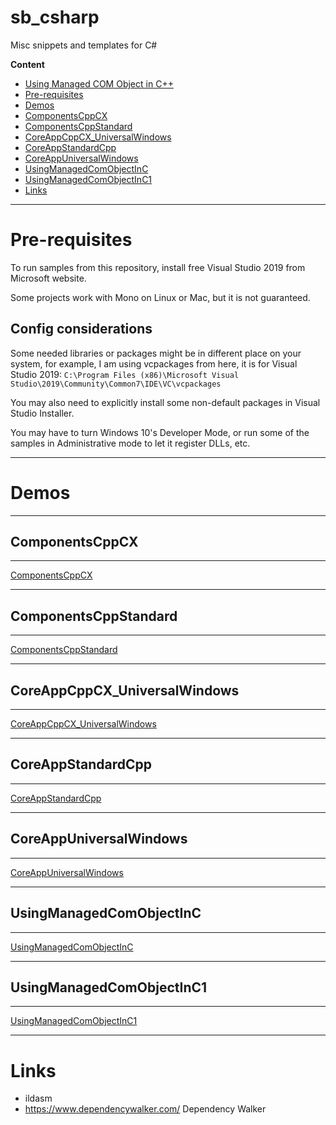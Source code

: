 # sb_csharp

Misc snippets and templates for C#

**Content**

- [Using Managed COM Object in C++](#using-managed-com-object-in-c)
- [Pre-requisites](#pre-requisites)
- [Demos](#demos)
 - [ComponentsCppCX](#componentscppcx)
 - [ComponentsCppStandard](#componentscppstandard)
 - [CoreAppCppCX_UniversalWindows](#coreappcppcx-universalwindows)
 - [CoreAppStandardCpp](#coreappstandardcpp)
 - [CoreAppUniversalWindows](#coreappuniversalwindows)
 - [UsingManagedComObjectInC](#usingmanagedcomobjectInc)
 - [UsingManagedComObjectInC1](#usingmanagedcomobjectinc1)
- [Links](#links)

---

# Pre-requisites

To run samples from this repository, install free Visual Studio 2019 from Microsoft website.

Some projects work with Mono on Linux or Mac, but it is not guaranteed.

## Config considerations

Some needed libraries or packages might be in different place on your system, for example,
I am using vcpackages from here, it is for Visual Studio 2019:
`C:\Program Files (x86)\Microsoft Visual Studio\2019\Community\Common7\IDE\VC\vcpackages`

You may also need to explicitly install some non-default packages in Visual Studio Installer.

You may have to turn Windows 10's Developer Mode, or run some of the samples in Administrative
mode to let it register DLLs, etc.

---

# Demos

---

## ComponentsCppCX

---

[ComponentsCppCX](ComponentsCppCX/)

---

## ComponentsCppStandard

---

[ComponentsCppStandard](ComponentsCppStandard/)

---

## CoreAppCppCX_UniversalWindows

---

[CoreAppCppCX_UniversalWindows](CoreAppCppCX_UniversalWindows/)

---

## CoreAppStandardCpp

---

[CoreAppStandardCpp](CoreAppStandardCpp/)

---

## CoreAppUniversalWindows

---

[CoreAppUniversalWindows](CoreAppUniversalWindows/)

---

## UsingManagedComObjectInC

---

[UsingManagedComObjectInC](UsingManagedComObjectInC/)

---

## UsingManagedComObjectInC1

---

[UsingManagedComObjectInC1](UsingManagedComObjectInC1/)

---

# Links

- ildasm
- https://www.dependencywalker.com/  Dependency Walker
